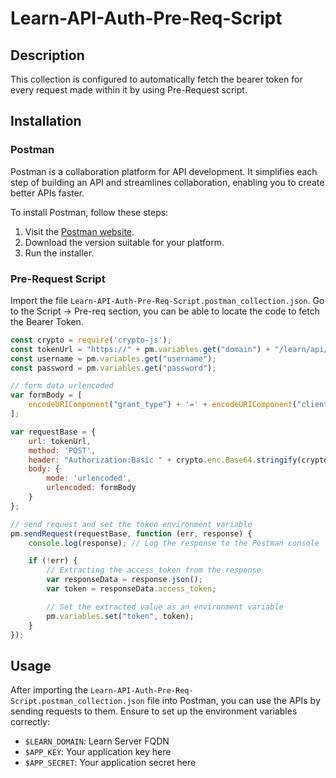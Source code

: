 # Learn-API-Auth-Pre-Req-Script

## Description

This collection is configured to automatically fetch the bearer token for every request made within it by using Pre-Request script.

## Installation

### Postman

Postman is a collaboration platform for API development. It simplifies each step of building an API and streamlines collaboration, enabling you to create better APIs faster.

To install Postman, follow these steps:

1. Visit the [Postman website](https://www.postman.com/downloads/).
2. Download the version suitable for your platform.
3. Run the installer.

### Pre-Request Script

Import the file `Learn-API-Auth-Pre-Req-Script.postman_collection.json`. Go to the Script -> Pre-req section, you can be able to locate the code to fetch the Bearer Token.

```js
const crypto = require('crypto-js');
const tokenUrl = "https://" + pm.variables.get("domain") + "/learn/api/public/v1/oauth2/token";
const username = pm.variables.get("username");
const password = pm.variables.get("password");

// form data urlencoded
var formBody = [
    encodeURIComponent("grant_type") + '=' + encodeURIComponent("client_credentials")
];

var requestBase = {
    url: tokenUrl,
    method: 'POST',
    header: "Authorization:Basic " + crypto.enc.Base64.stringify(crypto.enc.Utf8.parse(username + ':' + password)),
    body: {
        mode: 'urlencoded',
        urlencoded: formBody
    }
};

// send request and set the token environment variable
pm.sendRequest(requestBase, function (err, response) {
    console.log(response); // Log the response to the Postman console

    if (!err) {
        // Extracting the access_token from the response
        var responseData = response.json();
        var token = responseData.access_token;

        // Set the extracted value as an environment variable
        pm.variables.set("token", token);
    }
});
```

## Usage

After importing the `Learn-API-Auth-Pre-Req-Script.postman_collection.json` file into Postman, you can use the APIs by sending requests to them. Ensure to set up the environment variables correctly:

- `$LEARN_DOMAIN`: Learn Server FQDN
- `$APP_KEY`: Your application key here
- `$APP_SECRET`: Your application secret here

